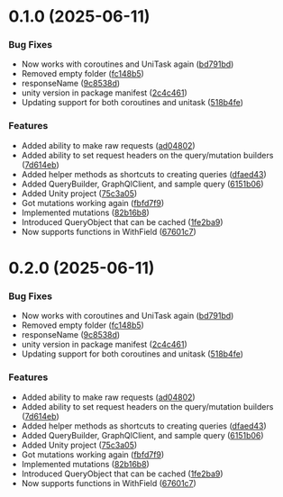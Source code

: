 # 0.1.0 (2025-06-11)


### Bug Fixes

* Now works with coroutines and UniTask again ([bd791bd](https://github.com/futureversecom/sdk-unity-asset-register/commit/bd791bde8c7f731cf1c3bc8bacec2b899b1f9c7f))
* Removed empty folder ([fc148b5](https://github.com/futureversecom/sdk-unity-asset-register/commit/fc148b51ae77529099a395f49cae03183980f624))
* responseName ([9c8538d](https://github.com/futureversecom/sdk-unity-asset-register/commit/9c8538d2cbbf593c9db6c4c2feca3220d8b7dcd8))
* unity version in package manifest ([2c4c461](https://github.com/futureversecom/sdk-unity-asset-register/commit/2c4c461c776b35046a285ceae83be04467f50f2f))
* Updating support for both coroutines and unitask ([518b4fe](https://github.com/futureversecom/sdk-unity-asset-register/commit/518b4fe8b7889b55ffa8b1c04ec4a92fff5b5d71))


### Features

* Added ability to make raw requests ([ad04802](https://github.com/futureversecom/sdk-unity-asset-register/commit/ad04802678466e9bb070be977a9e54af65c37be6))
* Added ability to set request headers on the query/mutation builders ([7d614eb](https://github.com/futureversecom/sdk-unity-asset-register/commit/7d614ebc1950290817c5b42287b0f5254adc7e67))
* Added helper methods as shortcuts to creating queries ([dfaed43](https://github.com/futureversecom/sdk-unity-asset-register/commit/dfaed43cd7af01cc1cca6abe0042088766409eb5))
* Added QueryBuilder, GraphQlClient, and sample query ([6151b06](https://github.com/futureversecom/sdk-unity-asset-register/commit/6151b0607f923f5815ee4a2f7e797776fab451af))
* Added Unity project ([75c3a05](https://github.com/futureversecom/sdk-unity-asset-register/commit/75c3a054c0b0e9f8b9c905ee15cb69fa86b77033))
* Got mutations working again ([fbfd7f9](https://github.com/futureversecom/sdk-unity-asset-register/commit/fbfd7f971afcfd78521fc122a2557ab6a0b233db))
* Implemented mutations ([82b16b8](https://github.com/futureversecom/sdk-unity-asset-register/commit/82b16b85d5f13fbaba044a3d92126fcb2d7cfebc))
* Introduced QueryObject that can be cached ([1fe2ba9](https://github.com/futureversecom/sdk-unity-asset-register/commit/1fe2ba917bc433b6d4752ae594bcefbe757b92c9))
* Now supports functions in WithField ([67601c7](https://github.com/futureversecom/sdk-unity-asset-register/commit/67601c783f95ce965941e5ad0e84eae0ab3393aa))



# 0.2.0 (2025-06-11)


### Bug Fixes

* Now works with coroutines and UniTask again ([bd791bd](https://github.com/futureversecom/sdk-unity-asset-register/commit/bd791bde8c7f731cf1c3bc8bacec2b899b1f9c7f))
* Removed empty folder ([fc148b5](https://github.com/futureversecom/sdk-unity-asset-register/commit/fc148b51ae77529099a395f49cae03183980f624))
* responseName ([9c8538d](https://github.com/futureversecom/sdk-unity-asset-register/commit/9c8538d2cbbf593c9db6c4c2feca3220d8b7dcd8))
* unity version in package manifest ([2c4c461](https://github.com/futureversecom/sdk-unity-asset-register/commit/2c4c461c776b35046a285ceae83be04467f50f2f))
* Updating support for both coroutines and unitask ([518b4fe](https://github.com/futureversecom/sdk-unity-asset-register/commit/518b4fe8b7889b55ffa8b1c04ec4a92fff5b5d71))


### Features

* Added ability to make raw requests ([ad04802](https://github.com/futureversecom/sdk-unity-asset-register/commit/ad04802678466e9bb070be977a9e54af65c37be6))
* Added ability to set request headers on the query/mutation builders ([7d614eb](https://github.com/futureversecom/sdk-unity-asset-register/commit/7d614ebc1950290817c5b42287b0f5254adc7e67))
* Added helper methods as shortcuts to creating queries ([dfaed43](https://github.com/futureversecom/sdk-unity-asset-register/commit/dfaed43cd7af01cc1cca6abe0042088766409eb5))
* Added QueryBuilder, GraphQlClient, and sample query ([6151b06](https://github.com/futureversecom/sdk-unity-asset-register/commit/6151b0607f923f5815ee4a2f7e797776fab451af))
* Added Unity project ([75c3a05](https://github.com/futureversecom/sdk-unity-asset-register/commit/75c3a054c0b0e9f8b9c905ee15cb69fa86b77033))
* Got mutations working again ([fbfd7f9](https://github.com/futureversecom/sdk-unity-asset-register/commit/fbfd7f971afcfd78521fc122a2557ab6a0b233db))
* Implemented mutations ([82b16b8](https://github.com/futureversecom/sdk-unity-asset-register/commit/82b16b85d5f13fbaba044a3d92126fcb2d7cfebc))
* Introduced QueryObject that can be cached ([1fe2ba9](https://github.com/futureversecom/sdk-unity-asset-register/commit/1fe2ba917bc433b6d4752ae594bcefbe757b92c9))
* Now supports functions in WithField ([67601c7](https://github.com/futureversecom/sdk-unity-asset-register/commit/67601c783f95ce965941e5ad0e84eae0ab3393aa))




